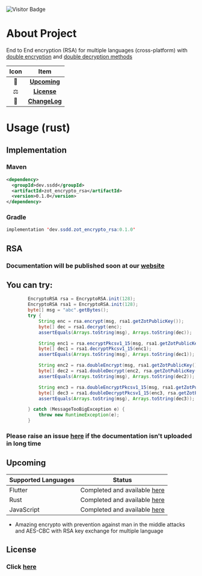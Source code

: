 ![Visitor Badge](https://visitor-badge.laobi.icu/badge?page_id=encrypto-rsa-java)

# About Project
End to End encryption (RSA) for multiple languages (cross-platform) with [double encryption](https://www.ssdd.dev/ssdd/zot/crypto/posts/rsa#doubleenc) and [double decryption methods](https://www.ssdd.dev/ssdd/zot/crypto/posts/rsa#doubledec)

| Icon |             Item              |
|:----:|:-----------------------------:|
|  🥳  |   [**Upcoming**](#Upcoming)   |
|  ⚖️  |    [**License**](#License)    |
|  📝  | [**ChangeLog**](CHANGELOG.md) |

# Usage (rust)

## Implementation
### Maven
```xml
<dependency>
  <groupId>dev.ssdd</groupId>
  <artifactId>zot_encrypto_rsa</artifactId>
  <version>0.1.0</version>
</dependency>
```

### Gradle
```java
implementation 'dev.ssdd.zot_encrypto_rsa:0.1.0'
```

## RSA


### Documentation will be published soon at our [website](https://www.ssdd.dev/zot/crypto/rsa/java)

## You can try:

```java
        EncryptoRSA rsa = EncryptoRSA.init(128);
        EncryptoRSA rsa1 = EncryptoRSA.init(128);
        byte[] msg = "abc".getBytes();
        try {
            String enc = rsa.encrypt(msg, rsa1.getZotPublicKey());
            byte[] dec = rsa1.decrypt(enc);
            assertEquals(Arrays.toString(msg), Arrays.toString(dec));

            String enc1 = rsa.encryptPkcsv1_15(msg, rsa1.getZotPublicKey());
            byte[] dec1 = rsa1.decryptPkcsv1_15(enc1);
            assertEquals(Arrays.toString(msg), Arrays.toString(dec1));

            String enc2 = rsa.doubleEncrypt(msg, rsa1.getZotPublicKey());
            byte[] dec2 = rsa1.doubleDecrypt(enc2, rsa.getZotPublicKey());
            assertEquals(Arrays.toString(msg), Arrays.toString(dec2));

            String enc3 = rsa.doubleEncryptPkcsv1_15(msg, rsa1.getZotPublicKey());
            byte[] dec3 = rsa1.doubleDecryptPkcsv1_15(enc3, rsa.getZotPublicKey());
            assertEquals(Arrays.toString(msg), Arrays.toString(dec3));

        } catch (MessageTooBigException e) {
            throw new RuntimeException(e);
        }
```

### Please raise an issue [here](https://github.com/zotcrypto/encrypto-rsa-java/issues) if the documentation isn't uploaded in long time

## Upcoming

| Supported Languages | Status                                                                                                    |
|---------------------|-----------------------------------------------------------------------------------------------------------|
| Flutter             | Completed and available [here](https://github.com/ssddcodes/stunning-encrypto/edit/encrypto/tree/flutter) |
| Rust                | Completed and available [here](https://github.com/zotcrypto/encrypto-rsa)                                 |
| JavaScript          | Completed and available [here](https://github.com/ssddcodes/stunning-encrypto/edit/encrypto/tree/js)      |

* Amazing encrypto with prevention against man in the middle attacks and AES-CBC with RSA key exchange for multiple language

## License

### Click [here](LICENSE.md)
